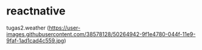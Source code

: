 # reactnative
tugas2.weather
(https://user-images.githubusercontent.com/38578128/50264942-9f1e4780-044f-11e9-9faf-1ad1cad4c559.jpg)

